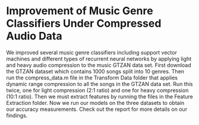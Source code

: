 # Improvement of Music Genre Classifiers Under Compressed Audio Data
We improved several music genre classifiers including support vector machines and different types of recurrent neural networks by applying light and heavy audio compression to the music GTZAN data set. First download the GTZAN dataset which contains 1000 songs split into 10 genres. Then run the compress_data.m file in the Transform Data folder that applies dynamic range compression to all the songs in the GTZAN data set. Run this twice, one for light compression (2:1 ratio) and one for heavy compression (10:1 ratio). Then we must extract features by running the files in the Feature Extraction folder. Now we run our models on the three datasets to obtain our accuracy measurements. Check out the report for more details on our findings. 
